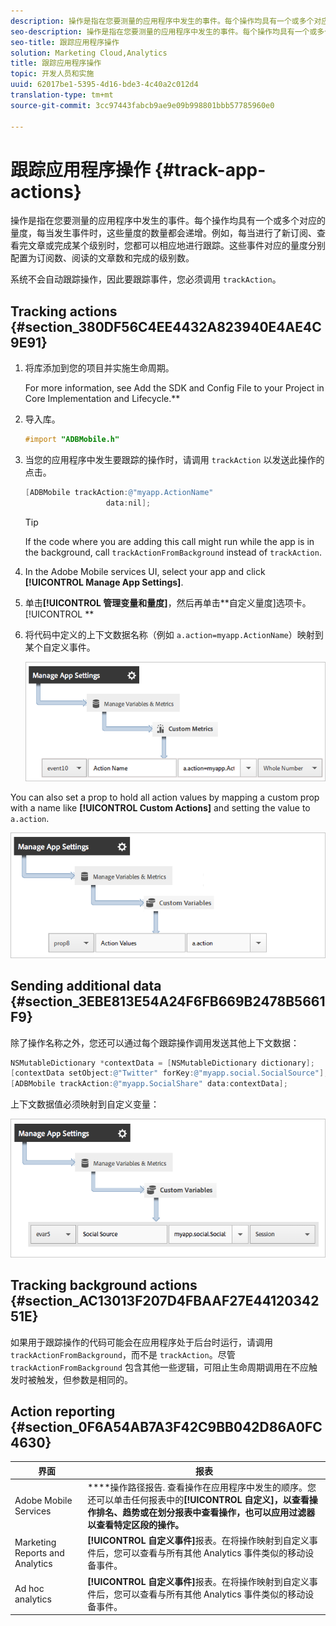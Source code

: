 ```yaml
---
description: 操作是指在您要测量的应用程序中发生的事件。每个操作均具有一个或多个对应的量度，每当发生事件时，这些量度的数量都会递增。例如，每当进行了新订阅、查看完文章或完成某个级别时，您都可以相应地进行跟踪。这些事件对应的量度分别配置为订阅数、阅读的文章数和完成的级别数。
seo-description: 操作是指在您要测量的应用程序中发生的事件。每个操作均具有一个或多个对应的量度，每当发生事件时，这些量度的数量都会递增。例如，每当进行了新订阅、查看完文章或完成某个级别时，您都可以相应地进行跟踪。这些事件对应的量度分别配置为订阅数、阅读的文章数和完成的级别数。
seo-title: 跟踪应用程序操作
solution: Marketing Cloud,Analytics
title: 跟踪应用程序操作
topic: 开发人员和实施
uuid: 62017be1-5395-4d16-bde3-4c40a2c012d4
translation-type: tm+mt
source-git-commit: 3cc97443fabcb9ae9e09b998801bbb57785960e0

---
```



# 跟踪应用程序操作 {#track-app-actions}

操作是指在您要测量的应用程序中发生的事件。每个操作均具有一个或多个对应的量度，每当发生事件时，这些量度的数量都会递增。例如，每当进行了新订阅、查看完文章或完成某个级别时，您都可以相应地进行跟踪。这些事件对应的量度分别配置为订阅数、阅读的文章数和完成的级别数。

系统不会自动跟踪操作，因此要跟踪事件，您必须调用 `trackAction`。

## Tracking actions {#section_380DF56C4EE4432A823940E4AE4C9E91}

1. 将库添加到您的项目并实施生命周期。

   For more information, see Add the SDK and Config File to your Project in Core Implementation and Lifecycle.**[](/help/ios/getting-started/dev-qs.md)
1. 导入库。

   ```objective-c
   #import "ADBMobile.h"
   ```

1. 当您的应用程序中发生要跟踪的操作时，请调用 `trackAction` 以发送此操作的点击。

   ```objective-c
   [ADBMobile trackAction:@"myapp.ActionName"  
                     data:nil];
   ```

   >[!TIP]
   >
   >If the code where you are adding this call might run while the app is in the background, call `trackActionFromBackground` instead of `trackAction`.

1. In the Adobe Mobile services UI, select your app and click **[!UICONTROL Manage App Settings]**.

1. 单击&#x200B;**[!UICONTROL 管理变量和量度]**，然后再单击&#x200B;**自定义量度]选项卡。[!UICONTROL **

1. 将代码中定义的上下文数据名称（例如 `a.action=myapp.ActionName`）映射到某个自定义事件。

   ![](assets/map-event-context-data.png)

You can also set a prop to hold all action values by mapping a custom prop with a name like **[!UICONTROL Custom Actions]** and setting the value to `a.action`.

![](assets/map-custom-prop.png)

## Sending additional data {#section_3EBE813E54A24F6FB669B2478B5661F9}

除了操作名称之外，您还可以通过每个跟踪操作调用发送其他上下文数据：

```objective-c
NSMutableDictionary *contextData = [NSMutableDictionary dictionary]; 
[contextData setObject:@"Twitter" forKey:@"myapp.social.SocialSource"]; 
[ADBMobile trackAction:@"myapp.SocialShare" data:contextData];
```

上下文数据值必须映射到自定义变量：

![](assets/map-variable-context-action.png)

## Tracking background actions {#section_AC13013F207D4FBAAF27E4412034251E}

如果用于跟踪操作的代码可能会在应用程序处于后台时运行，请调用 `trackActionFromBackground`，而不是 `trackAction`。尽管 `trackActionFromBackground` 包含其他一些逻辑，可阻止生命周期调用在不应触发时被触发，但参数是相同的。

## Action reporting {#section_0F6A54AB7A3F42C9BB042D86A0FC4630}

| 界面 | 报表 |
|--- |--- |
| Adobe Mobile Services | ****&#x200B;操作路径报告. 查看操作在应用程序中发生的顺序。您还可以单击任何报表中的&#x200B;**[!UICONTROL 自定义]，以查看操作排名、趋势或在划分报表中查看操作，也可以应用过滤器以查看特定区段的操作。** |
| Marketing Reports and Analytics | **[!UICONTROL 自定义事件]**&#x200B;报表。在将操作映射到自定义事件后，您可以查看与所有其他 Analytics 事件类似的移动设备事件。 |
| Ad hoc analytics | **[!UICONTROL 自定义事件]**&#x200B;报表。在将操作映射到自定义事件后，您可以查看与所有其他 Analytics 事件类似的移动设备事件。 |